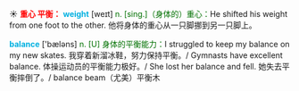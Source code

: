 ☀ <font color="red">**重心 平衡：**</font>
<font color="sky blue">**weight**</font> [weɪt] 
<font color="rgb(227, 108, 9)">n. [sing.]（身体的）重心：</font>He shifted his weight from one foot to the other. 他将身体的重心从一只脚挪到另一只脚上。

<font color="sky blue">**balance**</font> ['bæləns] 
<font color="rgb(227, 108, 9)">n. [U] 身体的平衡能力：</font>I struggled to keep my balance on my new skates. 我穿着新溜冰鞋，努力保持平衡。/ Gymnasts have excellent balance. 体操运动员的平衡能力极好。/ She lost her balance and fell. 她失去平衡摔倒了。/ balance beam（尤美）平衡木

